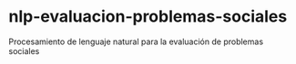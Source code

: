 # nlp-evaluacion-problemas-sociales
Procesamiento de lenguaje natural para la evaluación de problemas sociales

